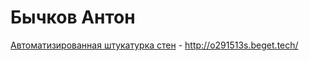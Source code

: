 #  Бычков Антон

[Автоматизированная штукатурка стен](https://antonbychkovwp.portpholio.github.io/automated_wall_plaster/) - http://o291513s.beget.tech/

